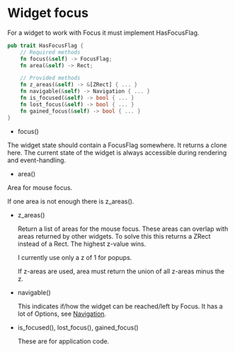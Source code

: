 
# Widget focus

For a widget to work with Focus it must implement HasFocusFlag.

```rust
pub trait HasFocusFlag {
    // Required methods
    fn focus(&self) -> FocusFlag;
    fn area(&self) -> Rect;

    // Provided methods
    fn z_areas(&self) -> &[ZRect] { ... }
    fn navigable(&self) -> Navigation { ... }
    fn is_focused(&self) -> bool { ... }
    fn lost_focus(&self) -> bool { ... }
    fn gained_focus(&self) -> bool { ... }
}
```

* focus()

The widget state should contain a FocusFlag somewhere. It returns a
clone here. The current state of the widget is always accessible 
during rendering and event-handling. 

* area()

Area for mouse focus. 

If one area is not enough there is z_areas(). 

* z_areas()
  
  Return a list of areas for the mouse focus. These areas can
  overlap with areas returned by other widgets. To solve this
  this returns a ZRect instead of a Rect. The highest z-value
  wins.
  
  I currently use only a z of 1 for popups.
  
  If z-areas are used, area must return the union of all z-areas
  minus the z.
  
* navigable()
  
  This indicates if/how the widget can be reached/left by Focus.
  It has a lot of Options, see [Navigation][refNavigation].
  
* is_focused(), lost_focus(), gained_focus()
  
  These are for application code.
  
    
[refNavigation]: https://docs.rs/rat-focus/latest/rat_focus/enum.Navigation.html

    
